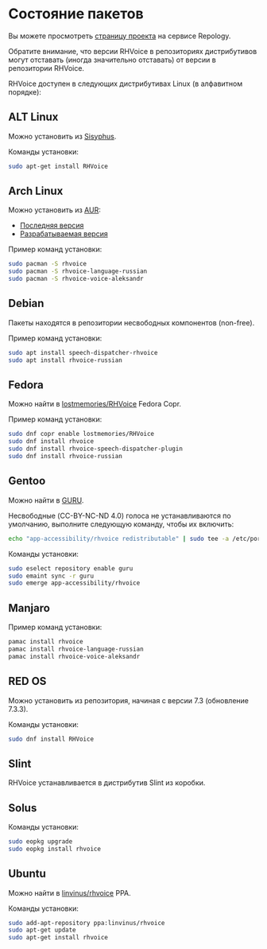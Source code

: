 # Состояние пакетов

Вы можете просмотреть [страницу проекта](https://repology.org/project/rhvoice/versions) на сервисе Repology.

Обратите внимание, что версии RHVoice в репозиториях дистрибутивов могут отставать (иногда значительно отставать) от версии в репозитории RHVoice.

RHVoice доступен в следующих дистрибутивах Linux (в алфавитном порядке):

## ALT Linux

Можно установить из [Sisyphus](https://packages.altlinux.org/).

Команды установки:

```bash
sudo apt-get install RHVoice
```

## Arch Linux

Можно установить из [AUR](https://aur.archlinux.org/):

* [Последняя версия](https://aur.archlinux.org/packages/rhvoice/)
* [Разрабатываемая версия](https://aur.archlinux.org/packages/rhvoice-git/)

Пример команд установки:

```bash
sudo pacman -S rhvoice
sudo pacman -S rhvoice-language-russian
sudo pacman -S rhvoice-voice-aleksandr
```

## Debian

Пакеты находятся в репозитории несвободных компонентов (non-free).

Пример команд установки:

```bash
sudo apt install speech-dispatcher-rhvoice
sudo apt install rhvoice-russian
```

## Fedora

Можно найти в [lostmemories/RHVoice](https://copr.fedorainfracloud.org/coprs/lostmemories/)
Fedora Copr.

Пример команд установки:

```bash
sudo dnf copr enable lostmemories/RHVoice
sudo dnf install rhvoice
sudo dnf install rhvoice-speech-dispatcher-plugin
sudo dnf install rhvoice-russian
```

## Gentoo

Можно найти в [GURU](https://wiki.gentoo.org/wiki/GURU).

Несвободные (CC-BY-NC-ND 4.0) голоса не устанавливаются по умолчанию, выполните
следующую команду, чтобы их включить:

```bash
echo "app-accessibility/rhvoice redistributable" | sudo tee -a /etc/portage/package.use
```

Команды установки:

```bash
sudo eselect repository enable guru
sudo emaint sync -r guru
sudo emerge app-accessibility/rhvoice
```

## Manjaro

Пример команд установки:

```bash
pamac install rhvoice
pamac install rhvoice-language-russian
pamac install rhvoice-voice-aleksandr
```

## RED OS

Можно установить из репозитория, начиная с версии 7.3 (обновление 7.3.3).

Команды установки:

```bash
sudo dnf install RHVoice
```

## Slint

RHVoice устанавливается в дистрибутив Slint из коробки.

## Solus

Команды установки:

```bash
sudo eopkg upgrade
sudo eopkg install rhvoice
```

## Ubuntu

Можно найти в [linvinus/rhvoice](https://launchpad.net/~linvinus/+archive/ubuntu/rhvoice/)
PPA.

Команды установки:

```bash
sudo add-apt-repository ppa:linvinus/rhvoice
sudo apt-get update
sudo apt-get install rhvoice
```
